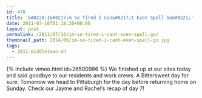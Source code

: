 ```yaml
---
id: 478
title: '&#8220;I&#8217;m So Tired I Can&#8217;t Even Spell Go&#8221;'
date: 2011-07-16T01:18:20+00:00
layout: post
permalink: /2011/07/16/im-so-tired-i-cant-even-spell-go/
thumbnail_path: 2014/06/im-so-tired-i-cant-even-spell-go.jpg
tags:
  - 2011-middletown-oh
---
```

{% include vimeo.html id=26500986 %}
We finished up at our sites today and said goodbye to our residents and work crews. A Bittersweet day for sure. Tomorrow we head to Pittsburgh for the day before returning home on Sunday. Check our Jayme and Rachel&#8217;s recap of day 7!